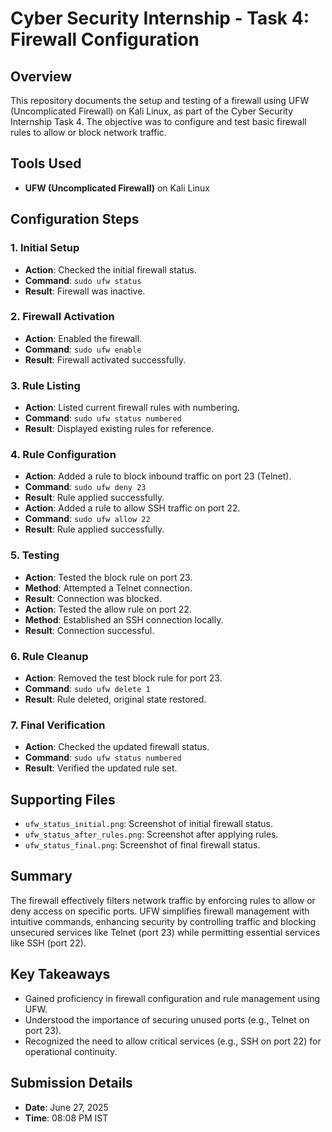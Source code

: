 # Cyber Security Internship - Task 4: Firewall Configuration

## Overview
This repository documents the setup and testing of a firewall using UFW (Uncomplicated Firewall) on Kali Linux, as part of the Cyber Security Internship Task 4. The objective was to configure and test basic firewall rules to allow or block network traffic.

## Tools Used
- **UFW (Uncomplicated Firewall)** on Kali Linux

## Configuration Steps

### 1. Initial Setup
- **Action**: Checked the initial firewall status.
- **Command**: `sudo ufw status`
- **Result**: Firewall was inactive.

### 2. Firewall Activation
- **Action**: Enabled the firewall.
- **Command**: `sudo ufw enable`
- **Result**: Firewall activated successfully.

### 3. Rule Listing
- **Action**: Listed current firewall rules with numbering.
- **Command**: `sudo ufw status numbered`
- **Result**: Displayed existing rules for reference.

### 4. Rule Configuration
- **Action**: Added a rule to block inbound traffic on port 23 (Telnet).
- **Command**: `sudo ufw deny 23`
- **Result**: Rule applied successfully.
- **Action**: Added a rule to allow SSH traffic on port 22.
- **Command**: `sudo ufw allow 22`
- **Result**: Rule applied successfully.

### 5. Testing
- **Action**: Tested the block rule on port 23.
- **Method**: Attempted a Telnet connection.
- **Result**: Connection was blocked.
- **Action**: Tested the allow rule on port 22.
- **Method**: Established an SSH connection locally.
- **Result**: Connection successful.

### 6. Rule Cleanup
- **Action**: Removed the test block rule for port 23.
- **Command**: `sudo ufw delete 1`
- **Result**: Rule deleted, original state restored.

### 7. Final Verification
- **Action**: Checked the updated firewall status.
- **Command**: `sudo ufw status numbered`
- **Result**: Verified the updated rule set.

## Supporting Files
- `ufw_status_initial.png`: Screenshot of initial firewall status.
- `ufw_status_after_rules.png`: Screenshot after applying rules.
- `ufw_status_final.png`: Screenshot of final firewall status.

## Summary
The firewall effectively filters network traffic by enforcing rules to allow or deny access on specific ports. UFW simplifies firewall management with intuitive commands, enhancing security by controlling traffic and blocking unsecured services like Telnet (port 23) while permitting essential services like SSH (port 22).

## Key Takeaways
- Gained proficiency in firewall configuration and rule management using UFW.
- Understood the importance of securing unused ports (e.g., Telnet on port 23).
- Recognized the need to allow critical services (e.g., SSH on port 22) for operational continuity.

## Submission Details
- **Date**: June 27, 2025
- **Time**: 08:08 PM IST